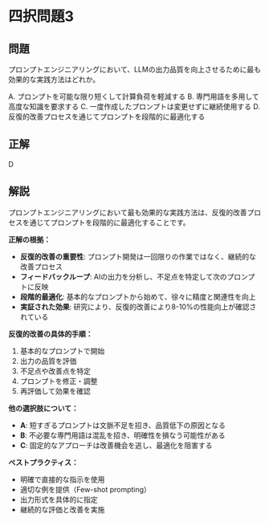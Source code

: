 # 四択問題3

## 問題
プロンプトエンジニアリングにおいて、LLMの出力品質を向上させるために最も効果的な実践方法はどれか。

A. プロンプトを可能な限り短くして計算負荷を軽減する
B. 専門用語を多用して高度な知識を要求する
C. 一度作成したプロンプトは変更せずに継続使用する
D. 反復的改善プロセスを通じてプロンプトを段階的に最適化する

## 正解
D

## 解説
プロンプトエンジニアリングにおいて最も効果的な実践方法は、反復的改善プロセスを通じてプロンプトを段階的に最適化することです。

**正解の根拠：**
- **反復的改善の重要性**: プロンプト開発は一回限りの作業ではなく、継続的な改善プロセス
- **フィードバックループ**: AIの出力を分析し、不足点を特定して次のプロンプトに反映
- **段階的最適化**: 基本的なプロンプトから始めて、徐々に精度と関連性を向上
- **実証された効果**: 研究により、反復的改善により8-10%の性能向上が確認されている

**反復的改善の具体的手順：**
1. 基本的なプロンプトで開始
2. 出力の品質を評価
3. 不足点や改善点を特定
4. プロンプトを修正・調整
5. 再評価して効果を確認

**他の選択肢について：**
- **A**: 短すぎるプロンプトは文脈不足を招き、品質低下の原因となる
- **B**: 不必要な専門用語は混乱を招き、明確性を損なう可能性がある
- **C**: 固定的なアプローチは改善機会を逃し、最適化を阻害する

**ベストプラクティス：**
- 明確で直接的な指示を使用
- 適切な例を提供（Few-shot prompting）
- 出力形式を具体的に指定
- 継続的な評価と改善を実施 